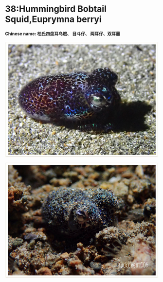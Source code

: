 # 38:Hummingbird Bobtail Squid,Euprymna berryi

#### Chinese name:  **柏氏四盘耳乌贼、** **目斗仔、** 两耳仔、双耳墨

![](../../.gitbook/assets/berrys-bobtail-squid.jpg)

![](../../.gitbook/assets/berrys-bobtail-squid2.jpg)

